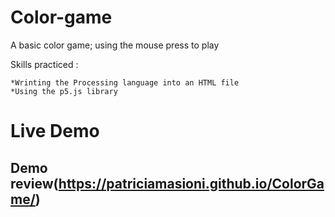 # Color-game

A basic color game; using the mouse press to play 


Skills practiced :

    *Wrinting the Processing language into an HTML file
    *Using the p5.js library

# Live Demo

## Demo review(https://patriciamasioni.github.io/ColorGame/)
